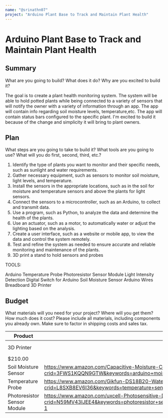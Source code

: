 ```yaml
---
name: "@srinathn07"
project: "Arduino Plant Base to Track and Maintain Plant Health"
---
```


# Arduino Plant Base to Track and Maintain Plant Health

## Summary

What are you going to build? What does it do? Why are you excited to build it?

The goal is to create a plant health monitoring system. The system will be able to hold potted plants while being connected to a variety of sensors that will 
notify the owner with a variety of information through an app. The app will contain info regarding soil moisture levels, temperature,etc. The app will 
contain status bars configured to the specific plant. I'm excited to build it because of the change and simplicity it will bring to plant owners.

## Plan

What steps are you going to take to build it? What tools are you going to use? What will you do first, second, third, etc.?

1. Identify the type of plants you want to monitor and their specific needs, such as sunlight and water requirements.
2. Gather necessary equipment, such as sensors to monitor soil moisture, light levels, and temperature.
3. Install the sensors in the appropriate locations, such as in the soil for moisture and temperature sensors and above the plants for light sensors.
4. Connect the sensors to a microcontroller, such as an Arduino, to collect and transmit data.
5. Use a program, such as Python, to analyze the data and determine the health of the plants.
6. Use an actuator, such as a motor, to automatically water or adjust the lighting based on the analysis.
7. Create a user interface, such as a website or mobile app, to view the data and control the system remotely.
8. Test and refine the system as needed to ensure accurate and reliable monitoring and maintenance of the plants.
9. 3D print a stand to hold sensors and probes

TOOLS:

Arduino Temperature Probe
Photoresistor Sensor Module Light Intensity Detection Digital Switch for Arduino
Soil Moisture Sensor
Arduino
Wires
Breadboard
3D Printer

## Budget

What materials will you need for your project? Where will you get them? How much does it cost? Please include all materials, including components you already own. Make sure to factor in shipping costs and sales tax.

| Product                     | Supplier/Link                         | Cost   |
| ---------------             | ------------------------------------- | ------ |
| 3D Printer                  | | 3D Printer                  | [https://www.amazon.com/Voxelab-Structure-Certified-Removable-8-66x8-66x9-84in/dp/B09BNG5884/ref=sr_1_5?crid=3NAKE11WNI7D4&keywords=3D+printer&qid=1673846858&sprefix=3d+printer%2Caps%2C152&sr=8-5&ufe=app_do%3Aamzn1.fos.f5122f16-c3e8-4386-bf32-63e904010ad](https://www.amazon.com/gp/product/B09YD7XPXX/ref=ewc_pr_img_1?smid=A2WAAA3MFMEI5L&psc=1)0 | $190.00  |
 | $210.00  |
| Soil Moisture Sensor        | https://www.amazon.com/Capacitive-Moisture-Corrosion-Resistant-Detection/dp/B07SYBSHGX/ref=sr_1_5?crid=3FWS1KQQN9GTW&keywords=arduino+moisture+sensor+for+plants&qid=1673847069&sprefix=%2Caps%2C243&sr=8-5  | $9.99 |
| Temperature Probe           | https://www.amazon.com/Gikfun-DS18B20-Waterproof-Digital-Temperature/dp/B08V93CTM2/ref=sr_1_3?crid=L8SXB8EV6I36&keywords=temperature+sensor+for+arduino&qid=1673847103&sprefix=temperature+sensor+for+arduino%2Caps%2C417&sr=8-3 | $13.58 |
| Photoresistor Sensor Module | https://www.amazon.com/uxcell-Photosensitive-Digital-Intensity-Detection/dp/B07V3QJ8G2/ref=sr_1_1?crid=N59MV43IJEE4&keywords=photoresistor+sensor+for+arduino+light+intensity&qid=1673847149&sprefix=photoresistor+sensor+for+arduino+light+intensit%2Caps%2C199&sr=8-1 | $8.99 |

